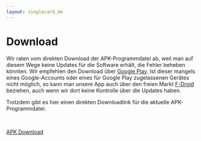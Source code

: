 ```yaml
---
layout: singlecard_de
---
```


Download
========

Wir raten vom direkten Download der APK-Programmdatei ab, weil man auf diesem Wege keine Updates für die Software
erhält, die Fehler beheben könnten. Wir empfehlen den Download über [Google Play](https://play.google.com/store/apps/details?id=de.geeksfactory.opacclient).
Ist dieser mangels eines Google-Accounts oder eines für Google Play zugelassenen Gerätes nicht möglich, so kann man unsere App auch über den
freien Markt [F-Droid](https://f-droid.org/repository/browse/?fdfilter=opac&fdid=de.geeksfactory.opacclient) beziehen, auch wenn wir dort keine Kontrolle über die Updates haben.

Trotzdem gibt es hier einen direkten Downloadlink für die aktuelle APK-Programmdatei:

<p>&nbsp;</p>
<p class="center-align">
    <a class="waves-effect waves-light red btn-large" href="https://opacapp.de/download/latest.apk">APK Download</a>
</p>
